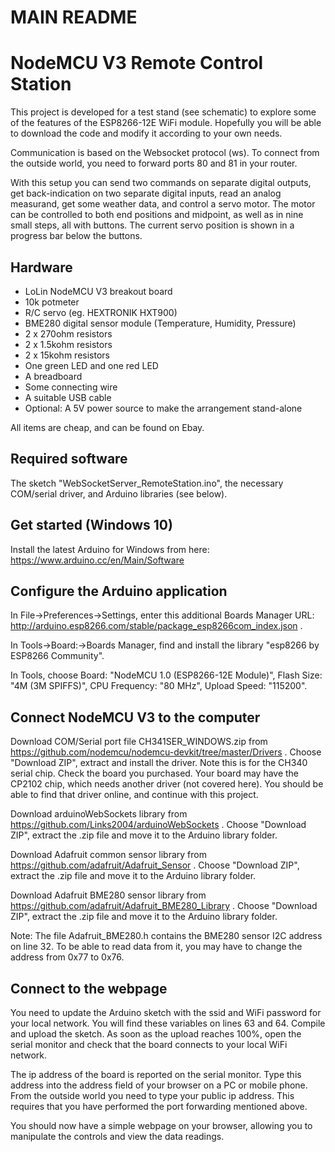 # MAIN README

NodeMCU V3 Remote Control Station
=================================

This project is developed for a test stand (see schematic) to explore some of the features of the ESP8266-12E WiFi module. Hopefully you will be able to download the code and modify it according to your own needs.

Communication is based on the Websocket protocol (ws). To connect from the outside world, you need to forward ports 80 and 81 in your router.

With this setup you can send two commands on separate digital outputs, get back-indication on two separate digital inputs, read an analog measurand, get some weather data, and control a servo motor. The motor can be controlled to both end positions and midpoint, as well as in nine small steps, all with buttons. The current servo position is shown in a progress bar below the buttons.

Hardware
--------
* LoLin NodeMCU V3 breakout board
* 10k potmeter
* R/C servo (eg. HEXTRONIK HXT900)
* BME280 digital sensor module (Temperature, Humidity, Pressure)
* 2 x 270ohm resistors
* 2 x 1.5kohm resistors
* 2 x 15kohm resistors
* One green LED and one red LED
* A breadboard
* Some connecting wire
* A suitable USB cable
* Optional: A 5V power source to make the arrangement stand-alone

All items are cheap, and can be found on Ebay.

Required software
-----------------
The sketch "WebSocketServer_RemoteStation.ino", the necessary COM/serial driver, and Arduino libraries (see below).

Get started (Windows 10)
------------------------
Install the latest Arduino for Windows from here: https://www.arduino.cc/en/Main/Software

Configure the Arduino application
---------------------------------
In File->Preferences->Settings, enter this additional Boards Manager URL: http://arduino.esp8266.com/stable/package_esp8266com_index.json .

In Tools->Board:->Boards Manager, find and install the library "esp8266 by ESP8266 Community".

In Tools, choose Board: "NodeMCU 1.0 (ESP8266-12E Module)", Flash Size: "4M (3M SPIFFS)", CPU Frequency: "80 MHz", Upload Speed: "115200".

Connect NodeMCU V3 to the computer
----------------------------------
Download COM/Serial port file CH341SER_WINDOWS.zip from https://github.com/nodemcu/nodemcu-devkit/tree/master/Drivers . Choose "Download ZIP", extract and install the driver. Note this is for the CH340 serial chip. Check the board you purchased. Your board may have the CP2102 chip, which needs another driver (not covered here). You should be able to find that driver online, and continue with this project.

Download arduinoWebSockets library from https://github.com/Links2004/arduinoWebSockets . Choose "Download ZIP", extract the .zip file and move it to the Arduino library folder.

Download Adafruit common sensor library from https://github.com/adafruit/Adafruit_Sensor . Choose "Download ZIP", extract the .zip file and move it to the Arduino library folder.

Download Adafruit BME280 sensor library from https://github.com/adafruit/Adafruit_BME280_Library . Choose "Download ZIP", extract the .zip file and move it to the Arduino library folder. 

Note: The file Adafruit_BME280.h contains the BME280 sensor I2C address on line 32. To be able to read data from it, you may have to change the address from 0x77 to 0x76.

Connect to the webpage
----------------------
You need to update the Arduino sketch with the ssid and WiFi password for your local network. You will find these variables on lines 63 and 64. Compile and upload the sketch. As soon as the upload reaches 100%, open the serial monitor and check that the board connects to your local WiFi network.

The ip address of the board is reported on the serial monitor. Type this address into the address field of your browser on a PC or mobile phone. From the outside world you need to type your public ip address. This requires that you have performed the port forwarding mentioned above.

You should now have a simple webpage on your browser, allowing you to manipulate the controls and view the data readings.